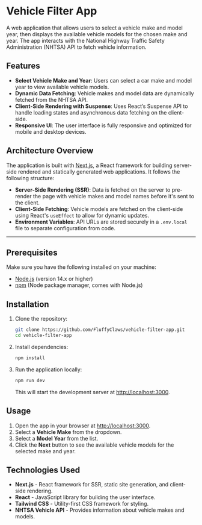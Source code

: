 # Vehicle Filter App

A web application that allows users to select a vehicle make and model year, then displays the available vehicle models for the chosen make and year. The app interacts with the National Highway Traffic Safety Administration (NHTSA) API to fetch vehicle information.

## Features

- **Select Vehicle Make and Year**: Users can select a car make and model year to view available vehicle models.
- **Dynamic Data Fetching**: Vehicle makes and model data are dynamically fetched from the NHTSA API.
- **Client-Side Rendering with Suspense**: Uses React’s Suspense API to handle loading states and asynchronous data fetching on the client-side.
- **Responsive UI**: The user interface is fully responsive and optimized for mobile and desktop devices.

## Architecture Overview

The application is built with [Next.js](https://nextjs.org/), a React framework for building server-side rendered and statically generated web applications. It follows the following structure:

- **Server-Side Rendering (SSR)**: Data is fetched on the server to pre-render the page with vehicle makes and model names before it's sent to the client.
- **Client-Side Fetching**: Vehicle models are fetched on the client-side using React's `useEffect` to allow for dynamic updates.
- **Environment Variables**: API URLs are stored securely in a `.env.local` file to separate configuration from code.

---

## Prerequisites

Make sure you have the following installed on your machine:

- [Node.js](https://nodejs.org/) (version 14.x or higher)
- [npm](https://www.npmjs.com/) (Node package manager, comes with Node.js)

## Installation

1. Clone the repository:

   ```bash
   git clone https://github.com/FluffyClaws/vehicle-filter-app.git
   cd vehicle-filter-app
   ```

2. Install dependencies:

   ```bash
   npm install
   ```

3. Run the application locally:

   ```bash
   npm run dev
   ```

   This will start the development server at [http://localhost:3000](http://localhost:3000).

## Usage

1. Open the app in your browser at [http://localhost:3000](http://localhost:3000).
2. Select a **Vehicle Make** from the dropdown.
3. Select a **Model Year** from the list.
4. Click the **Next** button to see the available vehicle models for the selected make and year.

## Technologies Used

- **Next.js** - React framework for SSR, static site generation, and client-side rendering.
- **React** - JavaScript library for building the user interface.
- **Tailwind CSS** - Utility-first CSS framework for styling.
- **NHTSA Vehicle API** - Provides information about vehicle makes and models.
